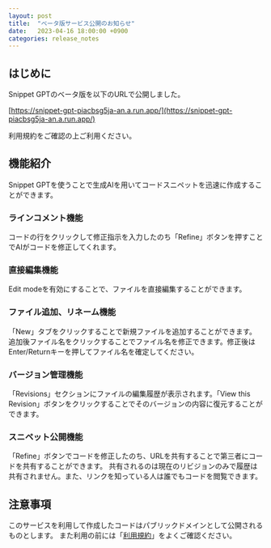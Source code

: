 ```yaml
---
layout: post
title:  "ベータ版サービス公開のお知らせ"
date:   2023-04-16 18:00:00 +0900
categories: release_notes
---
```


## はじめに
Snippet GPTのベータ版を以下のURLで公開しました。

[https://snippet-gpt-piacbsg5ja-an.a.run.app/](https://snippet-gpt-piacbsg5ja-an.a.run.app/)

利用規約をご確認の上ご利用ください。

## 機能紹介

Snippet GPTを使うことで生成AIを用いてコードスニペットを迅速に作成することができます。

### ラインコメント機能
コードの行をクリックして修正指示を入力したのち「Refine」ボタンを押すことでAIがコードを修正してくれます。

### 直接編集機能
Edit modeを有効にすることで、ファイルを直接編集することができます。


### ファイル追加、リネーム機能
「New」タブをクリックすることで新規ファイルを追加することができます。
追加後ファイル名をクリックすることでファイル名を修正できます。修正後はEnter/Returnキーを押してファイル名を確定してください。

### バージョン管理機能
「Revisions」セクションにファイルの編集履歴が表示されます。「View this Revision」ボタンをクリックすることでそのバージョンの内容に復元することができます。

### スニペット公開機能
「Refine」ボタンでコードを修正したのち、URLを共有することで第三者にコードを共有することができます。
共有されるのは現在のリビジョンのみで履歴は共有されません。また、リンクを知っている人は誰でもコードを閲覧できます。

## 注意事項
このサービスを利用して作成したコードはパブリックドメインとして公開されるものとします。
また利用の前には「[利用規約](/snippetgpt-docs/terms/)」をよくご確認ください。

